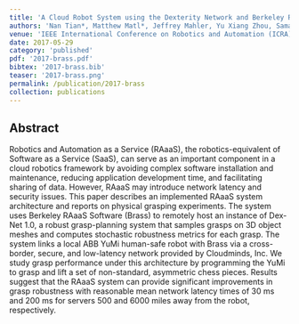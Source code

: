 ```yaml
---
title: 'A Cloud Robot System using the Dexterity Network and Berkeley Robotics and Automation as a Service (BRASS)'
authors: 'Nan Tian*, Matthew Matl*, Jeffrey Mahler, Yu Xiang Zhou, Samantha Staszak, Christopher Correa, Steven Zheng, Qiang Li, Robert Zhang, Ken Goldberg'
venue: 'IEEE International Conference on Robotics and Automation (ICRA)'
date: 2017-05-29
category: 'published'
pdf: '2017-brass.pdf'
bibtex: '2017-brass.bib'
teaser: '2017-brass.png'
permalink: /publication/2017-brass
collection: publications
---
```


Abstract
-------
Robotics and Automation as a Service (RAaaS), the robotics-equivalent of Software as a Service (SaaS), can serve as an important component in a cloud robotics framework by avoiding complex software installation and maintenance, reducing application development time, and facilitating sharing of data. However, RAaaS may introduce network latency and security issues. This paper describes an implemented RAaaS system architecture and reports on physical grasping experiments. The system uses Berkeley RAaaS Software (Brass) to remotely host an instance of Dex-Net 1.0, a robust grasp-planning system that samples grasps on 3D object meshes and computes stochastic robustness metrics for each grasp. The system links a local ABB YuMi human-safe robot with Brass via a cross-border, secure, and low-latency network provided by Cloudminds, Inc. We study grasp performance under this architecture by programming the YuMi to grasp and lift a set of non-standard, asymmetric chess pieces. Results suggest that the RAaaS system can provide significant improvements in grasp robustness with reasonable mean network latency times of 30 ms and 200 ms for servers 500 and 6000 miles away from the robot, respectively.

